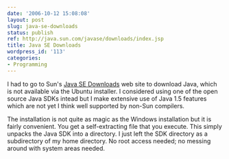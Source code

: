 ```yaml
---
date: '2006-10-12 15:08:08'
layout: post
slug: java-se-downloads
status: publish
ref: http://java.sun.com/javase/downloads/index.jsp
title: Java SE Downloads
wordpress_id: '113'
categories:
- Programming
---
```


I had to go to Sun's [Java SE Downloads](http://java.sun.com/javase/downloads/index.jsp) web site to download Java, which is not available via the Ubuntu installer.  I considered using one of the open source Java SDKs intead but I make extensive use of Java 1.5 features which are not yet I think well supported by non-Sun compilers.

The installation is not quite as magic as the Windows installation but it is fairly convenient.  You get a self-extracting file that you execute. This simply unpacks the Java SDK into a directory.  I just left the SDK directory as a subdirectory of my home directory.  No root access needed; no messing around with system areas needed.

